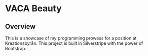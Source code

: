 # VACA Beauty 
## Overview
This is a showcase of my programming prowess for a position at Kreationsbyrån. This project is built in Silverstripe with the power of Bootstrap.





